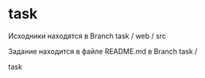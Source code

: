 task
====
Исходники находятся в Branch task / web / src 

Задание находится в файле README.md в Branch task /  

task

